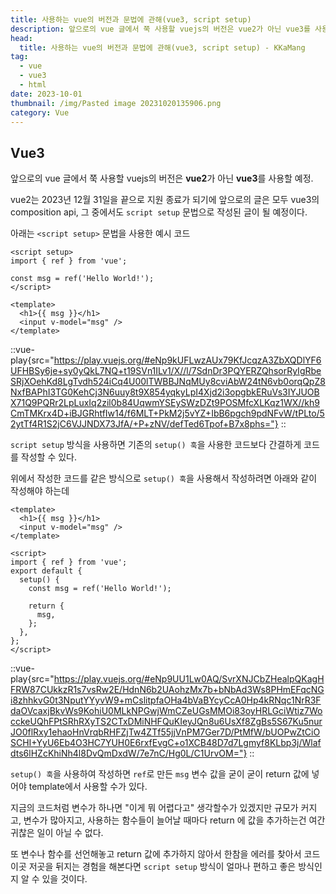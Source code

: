 ```yaml
---
title: 사용하는 vue의 버전과 문법에 관해(vue3, script setup)
description: 앞으로의 vue 글에서 쭉 사용할 vuejs의 버전은 vue2가 아닌 vue3를 사용할 예정.
head:
  title: 사용하는 vue의 버전과 문법에 관해(vue3, script setup) - KKaMang
tag:
  - vue
  - vue3
  - html
date: 2023-10-01
thumbnail: /img/Pasted image 20231020135906.png
category: Vue
---
```


## Vue3

앞으로의 vue 글에서 쭉 사용할 vuejs의 버전은 **vue2**가 아닌 **vue3**를 사용할 예정.

vue2는 2023년 12월 31일을 끝으로 지원 종료가 되기에 앞으로의 글은 모두 vue3의 composition api, 그 중에서도 `script setup` 문법으로 작성된 글이 될 예정이다.

아래는 `<script setup>` 문법을 사용한 예시 코드

```vue
<script setup>
import { ref } from 'vue';

const msg = ref('Hello World!');
</script>

<template>
  <h1>{{ msg }}</h1>
  <input v-model="msg" />
</template>
```

::vue-play{src="https://play.vuejs.org/#eNp9kUFLwzAUx79KfJcqzA3ZbXQDlYF6UFHBSy6je+sy0yQkL7NQ+t19SVn1ILv1/X//l/7SdnDr3PQYERZQhsorRyIgRbeSRjXOehKd8LgTvdh524iCq4U00lTWBBJNqMUy8cviAbW24tN6vb0orqQpZ8NxfBAPhI3TG0KehCj3N6uuy8t9X854yqkyLpI4Xjd2i3opgbkERuVs3IYJUOBX71Q9PQRr2LpLuxIq2zil0b84UqwmYSEySWzDZt9POSMfcXLKqz1WX//kh9CmTMKrx4D+iBJGRhtfIw14/f6MLT+PkM2j5vYZ+IbB6pgch9pdNFvW/tPLto/52ytTf4R1S2jC6VJJNDX73JfA/+P+zNV/defTed6Tpof+B7x8phs="}
::

<!--  -->

`script setup` 방식을 사용하면 기존의 `setup() 훅`을 사용한 코드보다 간결하게 코드를 작성할 수 있다.

위에서 작성한 코드를 같은 방식으로 `setup() 훅`을 사용해서 작성하려면 아래와 같이 작성해야 하는데

```vue
<template>
  <h1>{{ msg }}</h1>
  <input v-model="msg" />
</template>

<script>
import { ref } from 'vue';
export default {
  setup() {
    const msg = ref('Hello World!');

    return {
      msg,
    };
  },
};
</script>
```

::vue-play{src="https://play.vuejs.org/#eNp9UU1Lw0AQ/SvrXNJCbZHealpQKagHFRW87CUkkzR1s7vsRw2E/HdnN6b2UAohzMx7b+bNbAd3Ws8PHmEFqcNGi8zhhkvG0t3NputYYyvW9+mCslitpfaOHa4bVaBYcyCcA0Hp4kRNqc1NrR3FdaOVcaxjBkvWs9KohiU0MLkNPGwjWmCZeUGsMMOi83oyHRLGciWtiz7WocckeUQhFPtSRhRXyTS2CTxDMiNHFQuKIeyJQn8u6UsXf8ZgBs5S67Ku5nurJO0flRxy1ehaoHnVrqbRHFZjTw4ZTf55jjVnPM7Ger7D/PtMfW/bUOPwZtCiOSCHI+YyU6Eb4O3HC7YUH0E6rxfEvgC+o1XCB48D7d7Lgmyf8KLbp3j/Wlafdts6lHZcKhiNh4l8DvQmDxdW/7e7nC/Hg0L/C1UrvOM="}
::

`setup() 훅`을 사용하여 작성하면 `ref`로 만든 `msg` 변수 값을 굳이 굳이 return 값에 넣어야 template에서 사용할 수가 있다.

지금의 코드처럼 변수가 하나면 "이게 뭐 어렵다고" 생각할수가 있겠지만 규모가 커지고, 변수가 많아지고, 사용하는 함수들이 늘어날 때마다 return 에 값을 추가하는건 여간 귀찮은 일이 아닐 수 없다.

또 변수나 함수를 선언해놓고 return 값에 추가하지 않아서 한참을 에러를 찾아서 코드 이곳 저곳을 뒤지는 경험을 해본다면 `script setup` 방식이 얼마나 편하고 좋은 방식인지 알 수 있을 것이다.
